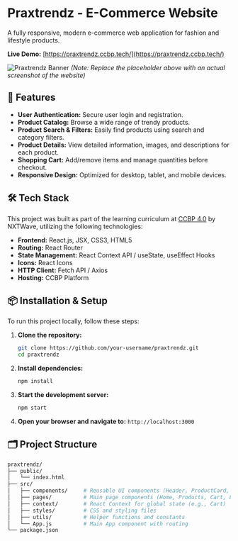 # Praxtrendz - E-Commerce Website

A fully responsive, modern e-commerce web application for fashion and lifestyle products.

**Live Demo:** [https://praxtrendz.ccbp.tech/](https://praxtrendz.ccbp.tech/)

![Praxtrendz Banner](https://via.placeholder.com/800x200/3b82f6/ffffff?text=Praxtrendz+-+Trendy+Fashion+Store)
*(Note: Replace the placeholder above with an actual screenshot of the website)*

## 🚀 Features

- **User Authentication:** Secure user login and registration.
- **Product Catalog:** Browse a wide range of trendy products.
- **Product Search & Filters:** Easily find products using search and category filters.
- **Product Details:** View detailed information, images, and descriptions for each product.
- **Shopping Cart:** Add/remove items and manage quantities before checkout.
- **Responsive Design:** Optimized for desktop, tablet, and mobile devices.

## 🛠️ Tech Stack

This project was built as part of the learning curriculum at [CCBP 4.0](https://www.nxtwave.cc/) by NXTWave, utilizing the following technologies:

- **Frontend:** React.js, JSX, CSS3, HTML5
- **Routing:** React Router
- **State Management:** React Context API / useState, useEffect Hooks
- **Icons:** React Icons
- **HTTP Client:** Fetch API / Axios
- **Hosting:** CCBP Platform

## 📦 Installation & Setup

To run this project locally, follow these steps:

1.  **Clone the repository:**
    ```bash
    git clone https://github.com/your-username/praxtrendz.git
    cd praxtrendz
    ```

2.  **Install dependencies:**
    ```bash
    npm install
    ```

3.  **Start the development server:**
    ```bash
    npm start
    ```

4.  **Open your browser and navigate to:**
    `http://localhost:3000`

## 🗂️ Project Structure
```bash
praxtrendz/
├── public/
│   └── index.html
├── src/
│   ├── components/     # Reusable UI components (Header, ProductCard, etc.)
│   ├── pages/          # Main page components (Home, Products, Cart, Login)
│   ├── context/        # React Context for global state (e.g., Cart)
│   ├── styles/         # CSS and styling files
│   ├── utils/          # Helper functions and constants
│   └── App.js          # Main App component with routing
└── package.json
```
